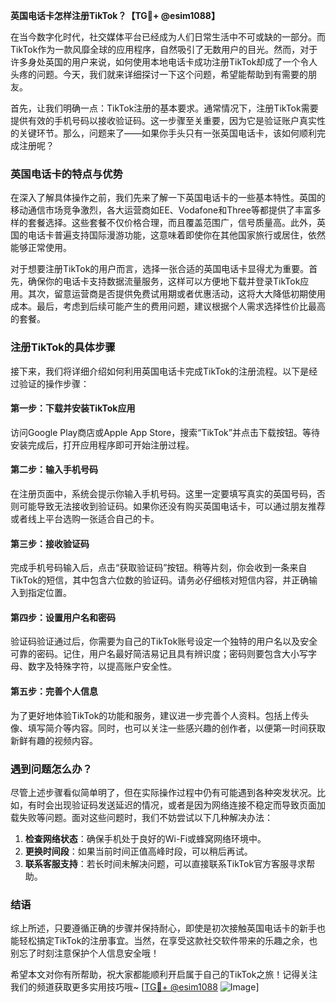 **英国电话卡怎样注册TikTok？【TG💪+ @esim1088】**

在当今数字化时代，社交媒体平台已经成为人们日常生活中不可或缺的一部分。而TikTok作为一款风靡全球的应用程序，自然吸引了无数用户的目光。然而，对于许多身处英国的用户来说，如何使用本地电话卡成功注册TikTok却成了一个令人头疼的问题。今天，我们就来详细探讨一下这个问题，希望能帮助到有需要的朋友。

首先，让我们明确一点：TikTok注册的基本要求。通常情况下，注册TikTok需要提供有效的手机号码以接收验证码。这一步骤至关重要，因为它是验证账户真实性的关键环节。那么，问题来了——如果你手头只有一张英国电话卡，该如何顺利完成注册呢？

### 英国电话卡的特点与优势

在深入了解具体操作之前，我们先来了解一下英国电话卡的一些基本特性。英国的移动通信市场竞争激烈，各大运营商如EE、Vodafone和Three等都提供了丰富多样的套餐选择。这些套餐不仅价格合理，而且覆盖范围广，信号质量高。此外，英国的电话卡普遍支持国际漫游功能，这意味着即使你在其他国家旅行或居住，依然能够正常使用。

对于想要注册TikTok的用户而言，选择一张合适的英国电话卡显得尤为重要。首先，确保你的电话卡支持数据流量服务，这样可以方便地下载并登录TikTok应用。其次，留意运营商是否提供免费试用期或者优惠活动，这将大大降低初期使用成本。最后，考虑到后续可能产生的费用问题，建议根据个人需求选择性价比最高的套餐。

### 注册TikTok的具体步骤

接下来，我们将详细介绍如何利用英国电话卡完成TikTok的注册流程。以下是经过验证的操作步骤：

#### 第一步：下载并安装TikTok应用
访问Google Play商店或Apple App Store，搜索“TikTok”并点击下载按钮。等待安装完成后，打开应用程序即可开始注册过程。

#### 第二步：输入手机号码
在注册页面中，系统会提示你输入手机号码。这里一定要填写真实的英国号码，否则可能导致无法接收到验证码。如果你还没有购买英国电话卡，可以通过朋友推荐或者线上平台选购一张适合自己的卡。

#### 第三步：接收验证码
完成手机号码输入后，点击“获取验证码”按钮。稍等片刻，你会收到一条来自TikTok的短信，其中包含六位数的验证码。请务必仔细核对短信内容，并正确输入到指定位置。

#### 第四步：设置用户名和密码
验证码验证通过后，你需要为自己的TikTok账号设定一个独特的用户名以及安全可靠的密码。记住，用户名最好简洁易记且具有辨识度；密码则要包含大小写字母、数字及特殊字符，以提高账户安全性。

#### 第五步：完善个人信息
为了更好地体验TikTok的功能和服务，建议进一步完善个人资料。包括上传头像、填写简介等内容。同时，也可以关注一些感兴趣的创作者，以便第一时间获取新鲜有趣的视频内容。

### 遇到问题怎么办？

尽管上述步骤看似简单明了，但在实际操作过程中仍有可能遇到各种突发状况。比如，有时会出现验证码发送延迟的情况，或者是因为网络连接不稳定而导致页面加载失败等问题。面对这些问题时，我们不妨尝试以下几种解决办法：

1. **检查网络状态**：确保手机处于良好的Wi-Fi或蜂窝网络环境中。
2. **更换时间段**：如果当前时间正值高峰时段，可以稍后再试。
3. **联系客服支持**：若长时间未解决问题，可以直接联系TikTok官方客服寻求帮助。

### 结语

综上所述，只要遵循正确的步骤并保持耐心，即使是初次接触英国电话卡的新手也能轻松搞定TikTok的注册事宜。当然，在享受这款社交软件带来的乐趣之余，也别忘了时刻注意保护个人信息安全哦！

希望本文对你有所帮助，祝大家都能顺利开启属于自己的TikTok之旅！记得关注我们的频道获取更多实用技巧哦~ [[TG💪+ @esim1088](https://t.me/s/esim1088) ![Image](https://i.postimg.cc/4NQfJmqS/Snipaste-2025-05-13-00-14-12.png)]